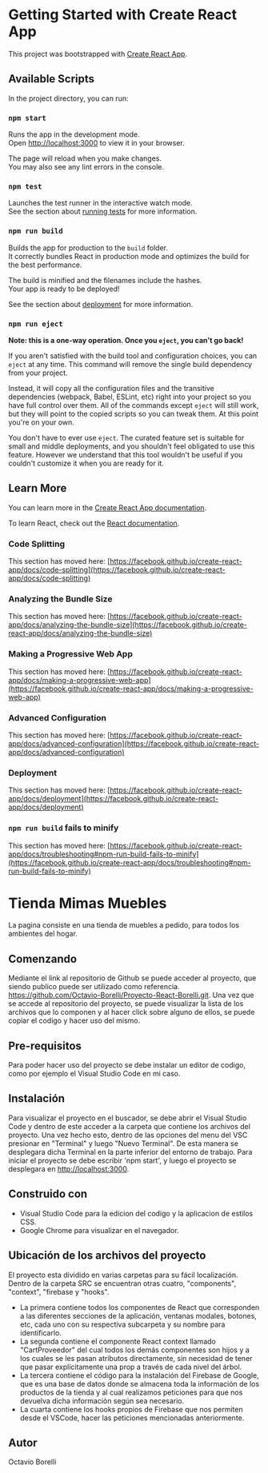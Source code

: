 # Getting Started with Create React App

This project was bootstrapped with [Create React App](https://github.com/facebook/create-react-app).

## Available Scripts

In the project directory, you can run:

### `npm start`

Runs the app in the development mode.\
Open [http://localhost:3000](http://localhost:3000) to view it in your browser.

The page will reload when you make changes.\
You may also see any lint errors in the console.

### `npm test`

Launches the test runner in the interactive watch mode.\
See the section about [running tests](https://facebook.github.io/create-react-app/docs/running-tests) for more information.

### `npm run build`

Builds the app for production to the `build` folder.\
It correctly bundles React in production mode and optimizes the build for the best performance.

The build is minified and the filenames include the hashes.\
Your app is ready to be deployed!

See the section about [deployment](https://facebook.github.io/create-react-app/docs/deployment) for more information.

### `npm run eject`

**Note: this is a one-way operation. Once you `eject`, you can't go back!**

If you aren't satisfied with the build tool and configuration choices, you can `eject` at any time. This command will remove the single build dependency from your project.

Instead, it will copy all the configuration files and the transitive dependencies (webpack, Babel, ESLint, etc) right into your project so you have full control over them. All of the commands except `eject` will still work, but they will point to the copied scripts so you can tweak them. At this point you're on your own.

You don't have to ever use `eject`. The curated feature set is suitable for small and middle deployments, and you shouldn't feel obligated to use this feature. However we understand that this tool wouldn't be useful if you couldn't customize it when you are ready for it.

## Learn More

You can learn more in the [Create React App documentation](https://facebook.github.io/create-react-app/docs/getting-started).

To learn React, check out the [React documentation](https://reactjs.org/).

### Code Splitting

This section has moved here: [https://facebook.github.io/create-react-app/docs/code-splitting](https://facebook.github.io/create-react-app/docs/code-splitting)

### Analyzing the Bundle Size

This section has moved here: [https://facebook.github.io/create-react-app/docs/analyzing-the-bundle-size](https://facebook.github.io/create-react-app/docs/analyzing-the-bundle-size)

### Making a Progressive Web App

This section has moved here: [https://facebook.github.io/create-react-app/docs/making-a-progressive-web-app](https://facebook.github.io/create-react-app/docs/making-a-progressive-web-app)

### Advanced Configuration

This section has moved here: [https://facebook.github.io/create-react-app/docs/advanced-configuration](https://facebook.github.io/create-react-app/docs/advanced-configuration)

### Deployment

This section has moved here: [https://facebook.github.io/create-react-app/docs/deployment](https://facebook.github.io/create-react-app/docs/deployment)

### `npm run build` fails to minify

This section has moved here: [https://facebook.github.io/create-react-app/docs/troubleshooting#npm-run-build-fails-to-minify](https://facebook.github.io/create-react-app/docs/troubleshooting#npm-run-build-fails-to-minify)

# Tienda Mimas Muebles

La pagina consiste en una tienda de muebles a pedido, para todos los ambientes del hogar.

## Comenzando

Mediante el link al repositorio de Github se puede acceder al proyecto, que siendo publico puede ser utilizado como referencia. https://github.com/Octavio-Borelli/Proyecto-React-Borelli.git. Una vez que se accede al repositorio del proyecto, se puede visualizar la lista de los archivos que lo componen y al hacer click sobre alguno de ellos, se puede copiar el codigo y hacer uso del mismo.


## Pre-requisitos

Para poder hacer uso del proyecto se debe instalar un editor de codigo, como por ejemplo el Visual Studio Code en mi caso.

## Instalación

Para visualizar el proyecto en el buscador, se debe abrir el Visual Studio Code y dentro de este acceder a la carpeta que contiene los archivos del proyecto.
Una vez hecho esto, dentro de las opciones del menu del VSC presionar en "Terminal" y luego "Nuevo Terminal".
De esta manera se desplegara dicha Terminal en la parte inferior del entorno de trabajo. Para iniciar el proyecto se debe escribir 'npm start', y luego el proyecto se desplegara en [http://localhost:3000](http://localhost:3000).

## Construido con

* Visual Studio Code para la edicion del codigo y la aplicacion de estilos CSS.
* Google Chrome para visualizar en el navegador. 

## Ubicación de los archivos del proyecto

El proyecto esta dividido en varias carpetas para su fácil localización. Dentro de la carpeta SRC se encuentran otras cuatro, "components", "context", "firebase y "hooks". 
* La primera contiene todos los componentes de React que corresponden a las diferentes secciones de la aplicación, ventanas modales, botones, etc, cada uno con su respectiva subcarpeta y su nombre para identificarlo.
* La segunda contiene el componente React context llamado "CartProveedor" del cual todos los demás componentes son hijos y a los cuales se les pasan atributos directamente, sin necesidad de tener que pasar explícitamente una prop a través de cada nivel del árbol.  
* La tercera contiene el código para la instalación del Firebase de Google, que es una base de datos donde se almacena toda la información de los productos de la tienda y al cual realizamos peticiones para que nos devuelva dicha información según sea necesario. 
* La cuarta contiene los hooks propios de Firebase que nos permiten desde el VSCode, hacer las peticiones mencionadas anteriormente. 

## Autor

Octavio Borelli
